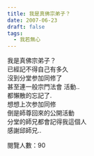 ```yaml
---
title: 我是真佛宗弟子？
date: 2007-06-23
draft: false
tags:
  - 我若無心
---
```

我是真佛宗弟子？  
已經記不得自己有多久  
沒到分堂参加同修了  
甚至連一般宗門法會 活動..  
都懶散的忘記了.  
想想上次参加同修  
倒是師尊回來的公開活動  
分堂的師兄都會記得我這個人  
感謝邱師兄..  


閱覽人數：90